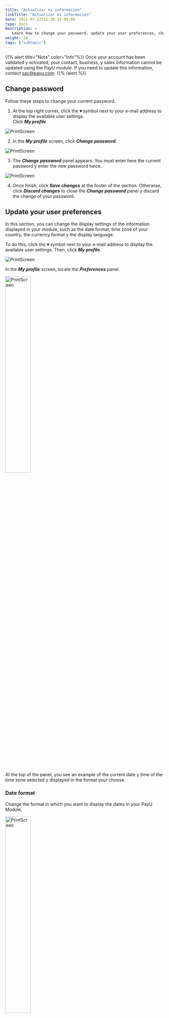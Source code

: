 ```yaml
---
title: "Actualizar mi información"
linkTitle: "Actualizar mi información"
date: 2021-07-22T15:30:25-05:00
type: docs
Description: >
   Learn how to change your password, update your user preferences, change the merchant's logo y request the change of your Datos bancarios.
weight: 10
tags: ["subtopic"]
---
```

{{% alert title="Nota" color="info"%}}
Once your account has been validated y activated, your contact, business, y sales information cannot be updated using the PayU module. If you need to update this information, contact sac@payu.com.
{{% /alert %}}

## Change password
Follow these steps to change your current password.

1. At the top right corner, click the **▾** symbol next to your e-mail address to display the available user settings.<br>Click _**My profile**_.

![PrintScreen](/assets/UserPreferences/UserPreferences_01.png)

2. In the _**My profile**_ screen, click _**Change password**_.

![PrintScreen](/assets/UserPreferences/UserPreferences_02.png)

3. The _**Change password**_ panel appears. You must enter here the current password y enter the new password twice.

![PrintScreen](/assets/UserPreferences/UserPreferences_03.png)

4. Once finish, click _**Save changes**_ at the footer of the section. Otherwise, click _**Discard changes**_ to close the _**Change password**_ panel y discard the change of your password.

## Update your user preferences
In this section, you can change the display settings of the information displayed in your module, such as the date format, time zone of your country, the currency format y the display language.

To do this, click the **▾** symbol next to your e-mail address to display the available user settings. Then, click _**My profile**_.

![PrintScreen](/assets/UserPreferences/UserPreferences_01.png)

In the _**My profile**_ screen, locate the _**Preferences**_ panel.

<img src="/assets/UserPreferences/UserPreferences_04.png" alt="PrintScreen" width="40%"/><br>

At the top of the panel, you see an example of the current date y time of the time zone selected y displayed in the format your choose.

### Date format
Change the format in which you want to display the dates in your PayU Module,

<img src="/assets/UserPreferences/UserPreferences_05.png" alt="PrintScreen" width="40%"/><br>

You can use any of the following formats:

| Format      | English Format | Example<br>_August 24, 2021_ |
|-------------|----------------|------------------------------|
| dd/mm/aaaa  | dd/mm/yyyy     | 24/08/2021                   |
| mm/dd/aaaa  | mm/dd/yyyy     | 08/24/2021                   |
| aaaa/mm/dd  | yyyy/mm/dd     | 2021/08/24                   |
| aaaa/mmm/dd | yyyy/mmm/dd    | 2021/Aug/24                  |
| dd-mm-aaaa  | dd-mm-yyyy     | 24-08-2021                   |
| mm-dd-aaaa  | mm-dd-yyyy     | 08-24-2021                   |
| aaaa-mm-dd  | yyyy-mm-dd     | 2021-08-24                   |
| aaaa-mmm-dd | yyyy-mmm-dd    | 2021-Aug-24                  |

### Time Zone 
Change the time zone of the country in which you want to display the transaction’s information.

<img src="/assets/UserPreferences/UserPreferences_06.png" alt="PrintScreen" width="40%"/>

### Currency format
Change the display format of the currency values shown in your PayU module.

<img src="/assets/UserPreferences/UserPreferences_07.png" alt="PrintScreen" width="40%"/>

### Language
Change the language of your PayU module.

<img src="/assets/UserPreferences/UserPreferences_08.png" alt="PrintScreen" width="40%"/>

{{% alert title="Nota" color="info"%}}
After changing any of the user settings, do not forget to click _**Save changes**_ button at the footer of the section to apply the changes.
{{% /alert %}}

## Change your logo
Using the PayU module, you can upload the logo of your merchant so it can be displayed in our Web checkout.

![PrintScreen](/assets/Logo/Logo_01.png)

To upload or update your logo, follow these steps.

1. In the account options, expand the current account using the the **▾** symbol. Then, select .

<img src="/assets/Logo/Logo_02.png" alt="PrintScreen" width="30%"/><br>

2. In the _**Datos de ventas**_ window, find the _Merchant logo_ field.<br>If you have not uploaded a logo yet, click the _**Select your logo**_ link. Otherwise, use the _**Change logo**_ link.

![PrintScreen](/assets/Logo/Logo_03.png)
![PrintScreen](/assets/Logo/Logo_04.png)

3. The upload panel appears, locate the image of your logo in your local machine. 

4. The maximum size allowed for your logo is 350x90 pixels, if the selected image is bigger than this size, you can crop it using the upload panel. Furthermore, this panel provides options to zoom in or rotate the image.<br>When finish, click _**Save**_.

<img src="/assets/Logo/Logo_05.png" alt="PrintScreen" width="50%"/>

## Request the change of your bank account 
Once your account has been verified by our Risk team, you can request the update of your bank information. Due to security reasons, the update of bank information must be verified again as when you create the account.

To request the update of your Bank account, expand _**Transferencias**_ option at the left menu. Then, select _**Edit bank details**_.

![PrintScreen](/assets/BankInformation/BankInformation_01.png)

The _**Datos bancarios option**_ opens, click the _**Edit**_ link to enable the fields of the bank account.

![PrintScreen](/assets/BankInformation/BankInformation_02.png)

Provide the information related to your Bank Cuenta such as: country, bank, account number, etc. 

![PrintScreen](/assets/BankInformation/BankInformation_03.png)

{{% alert title="Considerations" color="info"%}}
* The information available depends on the country of your account.
* If the Bank account is foreign, you must provide the information of the **Intermediary bank** such as its name, the _ABA code_, y the _Swift code_.
{{% /alert %}}

Along with the information you provide, you need to attach a certification issued by your bank to proof the veracity y authenticity of the information. 

![PrintScreen](/assets/BankInformation/BankInformation_04.png)

When finish, click _**Save changes**_. When the information is submitted, you are prompted about the result of the operation.

<img src="/assets/BankInformation/BankInformation_05.png" alt="PrintScreen" width="50%"/><br>

Furthermore, you receive an e-mail informing the request y providing a ticket number.

The procedure to validate your account take up two working days. In the meantime, the information you provide is loaded in the **_Bank account under analysis_** panel.

![PrintScreen](/assets/BankInformation/BankInformation_06.png)

As soon as your bank account information has been validated by our Risk team, you can transfer to it the funds collected in your PayU account. While the new account is under validation, the transfers you make are sent to the former bank account.